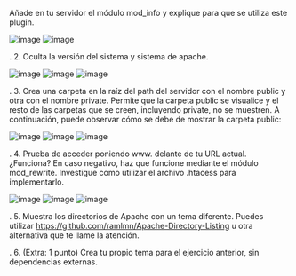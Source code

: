 Añade en tu servidor el módulo mod_info y explique para que se utiliza este plugin.

![image](https://github.com/Ramonenric/despliegue-de-aplicaciones-web/assets/95300566/1c3e3be3-b8bd-48f3-b86e-658c7f49539e)
![image](https://github.com/Ramonenric/despliegue-de-aplicaciones-web/assets/95300566/98a2e6de-b48a-43b3-badf-c247b8a0e7f9)

.
2. Oculta la versión del sistema y sistema de apache.

![image](https://github.com/Ramonenric/despliegue-de-aplicaciones-web/assets/95300566/d36faeb5-9ace-4782-935f-d4a16dd7a202)
![image](https://github.com/Ramonenric/despliegue-de-aplicaciones-web/assets/95300566/b313d570-d603-4f06-9f16-c1efc31bbf8b)
![image](https://github.com/Ramonenric/despliegue-de-aplicaciones-web/assets/95300566/c1afff36-9296-4c6c-9346-7e28846598dc)


.
3. Crea una carpeta en la raíz del path del servidor con el nombre public y otra con el
nombre private. Permite que la carpeta public se visualice y el resto de las carpetas
que se creen, incluyendo private, no se muestren. A continuación, puede observar
cómo se debe de mostrar la carpeta public:

![image](https://github.com/Ramonenric/despliegue-de-aplicaciones-web/assets/95300566/6d46013f-33ec-4294-a658-1e8534a20195)
![image](https://github.com/Ramonenric/despliegue-de-aplicaciones-web/assets/95300566/8e0efede-faaa-42fd-8203-9300cef0448b)
![image](https://github.com/Ramonenric/despliegue-de-aplicaciones-web/assets/95300566/293472e5-ec5d-47d4-8670-796f95f3d553)

.
4. Prueba de acceder poniendo www. delante de tu URL actual. ¿Funciona? En caso
negativo, haz que funcione mediante el módulo mod_rewrite. Investigue como utilizar
el archivo .htacess para implementarlo.

![image](https://github.com/Ramonenric/despliegue-de-aplicaciones-web/assets/95300566/a87fc79d-9e03-4ed8-8fa6-9ad7dddad770)
![image](https://github.com/Ramonenric/despliegue-de-aplicaciones-web/assets/95300566/b43ffce9-ef76-4d22-a987-0408a10bcdd4)
![image](https://github.com/Ramonenric/despliegue-de-aplicaciones-web/assets/95300566/70706688-6827-44b2-be69-eedcf4b3a83e)

.
5. Muestra los directorios de Apache con un tema diferente. Puedes utilizar
https://github.com/ramlmn/Apache-Directory-Listing u otra alternativa que te llame la
atención.



.
6. (Extra: 1 punto) Crea tu propio tema para el ejercicio anterior, sin dependencias
externas.
